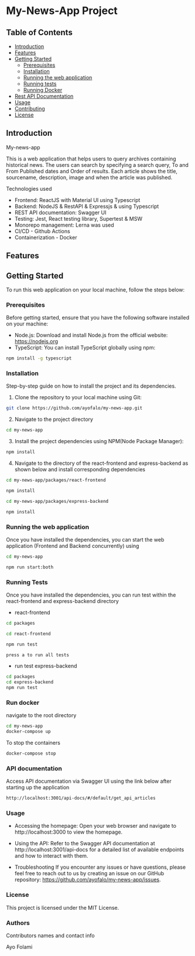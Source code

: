 # My-News-App Project

## Table of Contents

- [Introduction](#introduction)
- [Features](#features)
- [Getting Started](#getting-started)
  - [Prerequisites](#prerequisites)
  - [Installation](#installation)
  - [Running the web application](#running-the-web-application)
  - [Running tests](#running-test)
  - [Running Docker](#run-docker)
- [Rest API Documentation](#api-documentation)
- [Usage](#usage)
- [Contributing](#contributing)
- [License](#license)

## Introduction

My-news-app

This is a web application that helps users to query archives containing historical news. The users can search by specifying a search query, To and From Published dates and Order of results. Each article shows the title, sourcename, description, image and when the article was published.

Technologies used

- Frontend: ReactJS with Material UI using Typescript
- Backend: NodeJS & RestAPI & Expressjs & using Typescript
- REST API documentation: Swagger UI
- Testing: Jest, React testing library, Supertest & MSW
- Monorepo management: Lerna was used
- CI/CD - Github Actions
- Containerization - Docker

## Features

## Getting Started

To run this web application on your local machine, follow the steps below:

### Prerequisites

Before getting started, ensure that you have the following software installed on your machine:

- Node.js: Download and install Node.js from the official website: https://nodejs.org
- TypeScript: You can install TypeScript globally using npm:

```bash
npm install -g typescript
```

### Installation

Step-by-step guide on how to install the project and its dependencies.

1. Clone the repository to your local machine using Git:

```bash
git clone https://github.com/ayofalo/my-news-app.git
```

2. Navigate to the project directory

```bash
cd my-news-app
```

3. Install the project dependencies using NPM(Node Package Manager):

```bash
npm install
```

4. Navigate to the directory of the react-frontend and express-backend as shown below and install corresponding dependencies

```bash
cd my-news-app/packages/react-frontend
```

```bash
npm install
```

```bash
cd my-news-app/packages/express-backend
```

```bash
npm install
```

### Running the web application

Once you have installed the dependencies, you can start the web application (Frontend and Backend concurrently) using

```bash
cd my-news-app
```

```bash
npm run start:both
```

### Running Tests

Once you have installed the dependencies, you can run test within the react-frontend and express-backend directory

- react-frontend

```bash
cd packages
```

```bash
cd react-frontend
```

```bash
npm run test
```

```bash
press a to run all tests
```

- run test express-backend

```bash
cd packages
cd express-backend
npm run test
```

### Run docker

navigate to the root directory

```bash
cd my-news-app
docker-compose up

```

To stop the containers

```bash
docker-compose stop
```

### API documentation

Access API documentation via Swagger UI using the link below after starting up the application

```bash
http://localhost:3001/api-docs/#/default/get_api_articles
```

### Usage

- Accessing the homepage: Open your web browser and navigate to http://localhost:3000 to view the homepage.

- Using the API: Refer to the Swagger API documentation at http://localhost:3001/api-docs for a detailed list of available endpoints and how to interact with them.

- Troubleshooting
  If you encounter any issues or have questions, please feel free to reach out to us by creating an issue on our GitHub repository: https://github.com/ayofalo/my-news-app/issues.

### License

This project is licensed under the MIT License.

### Authors

Contributors names and contact info

Ayo Folami
